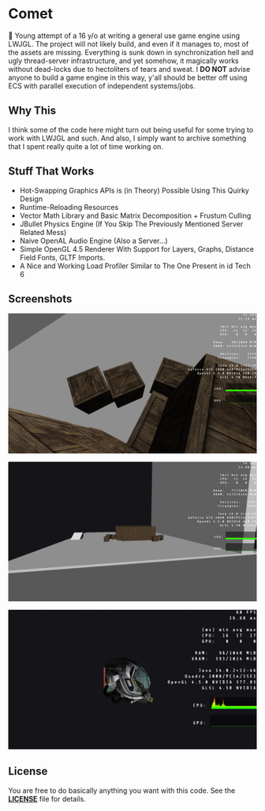 # Comet

🌠 Young attempt of a 16 y/o at writing a general use game engine using LWJGL.
The project will not likely build, and even if it manages to, most of the assets are missing.
Everything is sunk down in synchronization hell and ugly thread-server infrastructure, and yet somehow, it magically works without dead-locks due to hectoliters of tears and sweat.
I **DO NOT** advise anyone to build a game engine in this way, y'all should be better off using ECS with parallel execution of independent systems/jobs.

## Why This

I think some of the code here might turn out being useful for some trying to work with LWJGL and such.
And also, I simply want to archive something that I spent really quite a lot of time working on.

## Stuff That Works

- Hot-Swapping Graphics APIs is (in Theory) Possible Using This Quirky Design
- Runtime-Reloading Resources
- Vector Math Library and Basic Matrix Decomposition + Frustum Culling
- JBullet Physics Engine (If You Skip The Previously Mentioned Server Related Mess)
- Naive OpenAL Audio Engine (Also a Server...)
- Simple OpenGL 4.5 Renderer With Support for Layers, Graphs, Distance Field Fonts, GLTF Imports.
- A Nice and Working Load Profiler Similar to The One Present in id Tech 6

## Screenshots

![](docs/screenshot_1.png)

![](docs/screenshot_2.png)

![](docs/screenshot_3.png)

## License
You are free to do basically anything you want with this code. See the **[LICENSE](LICENSE)** file for details.
